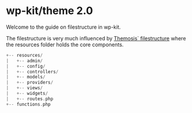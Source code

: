 # wp-kit/theme 2.0

Welcome to the guide on filestructure in wp-kit.

The filestructure is very much influenced by [Themosis` filestructure](https://framework.themosis.com/docs/1.3/theme/#structure) where the resources folder holds the core components.

```php
+-- resources/
|   +-- admin/
|   +-- config/
|   +-- controllers/
|   +-- models/
|   +-- providers/
|   +-- views/
|   +-- widgets/
|   +-- routes.php
+-- functions.php
```
